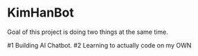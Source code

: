 # KimHanBot
Goal of this project is doing two things at the same time.

#1 Building AI Chatbot.
#2 Learning to actually code on my OWN

